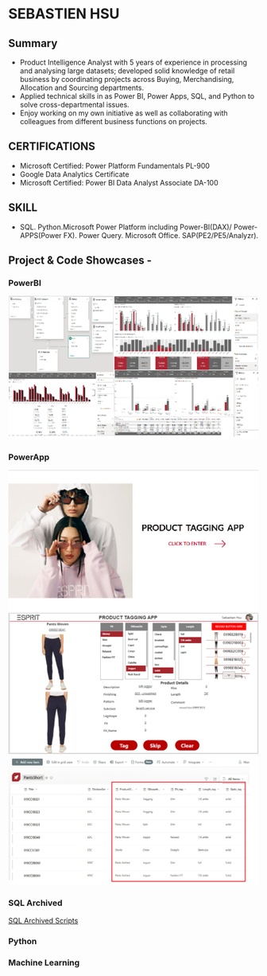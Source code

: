 # SEBASTIEN HSU

## Summary
* Product Intelligence Analyst with 5 years of experience in processing and analysing large datasets; developed solid knowledge of retail business by coordinating projects across Buying, Merchandising, Allocation and Sourcing departments.
* Applied technical skills in as Power BI, Power Apps, SQL, and Python to solve cross-departmental issues.
* Enjoy working on my own initiative as well as collaborating with colleagues from different business functions on projects.

## CERTIFICATIONS
* Microsoft Certified: Power Platform Fundamentals PL-900
* Google Data Analytics Certificate
* Microsoft Certified: Power BI Data Analyst Associate DA-100

## SKILL
* SQL.  Python.Microsoft Power Platform including Power-BI(DAX)/ Power-APPS(Power FX). Power Query. Microsoft Office. SAP(PE2/PE5/Analyzr).

## Project & Code Showcases - 

### PowerBI

![alt text](volume.png)


### PowerApp

![alt text](tagging1.png)
![alt text](tagging.png)
![alt text](tagging2.png)

### SQL Archived

[SQL Archived Scripts](https://sebsebsebsebtimes4.github.io/SQL_Archived/)

### Python



### Machine Learning





